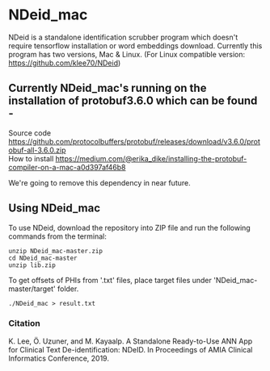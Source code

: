 # NDeid_mac

NDeid is a standalone identification scrubber program which doesn't require tensorflow installation or word embeddings download. Currently this program has two versions, Mac & Linux.
(For Linux compatible version: https://github.com/klee70/NDeid)

## Currently NDeid_mac's running on the installation of protobuf3.6.0 which can be found -
Source code https://github.com/protocolbuffers/protobuf/releases/download/v3.6.0/protobuf-all-3.6.0.zip<br/>
How to install https://medium.com/@erika_dike/installing-the-protobuf-compiler-on-a-mac-a0d397af46b8

We're going to remove this dependency in near future.

## Using NDeid_mac

To use NDeid, download the repository into ZIP file and run the following commands from the terminal: 
```
unzip NDeid_mac-master.zip
cd NDeid_mac-master
unzip lib.zip
```

To get offsets of PHIs from '.txt' files, place target files under 'NDeid_mac-master/target' folder.

```
./NDeid_mac > result.txt
```

### Citation

K. Lee, Ö. Uzuner, and M. Kayaalp. A Standalone Ready-to-Use ANN App for Clinical Text De-identification: NDeID. In Proceedings of AMIA Clinical Informatics Conference, 2019.
